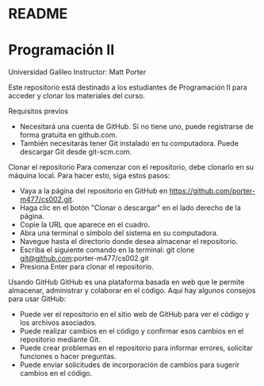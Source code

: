# README
# Programación II

Universidad Galileo
Instructor: Matt Porter

Este repositorio está destinado a los estudiantes de Programación II para acceder y clonar los materiales del curso.

Requisitos previos
- Necesitará una cuenta de GitHub. Si no tiene uno, puede registrarse de forma gratuita en github.com.
- También necesitarás tener Git instalado en tu computadora. Puede descargar Git desde git-scm.com.

Clonar el repositorio
Para comenzar con el repositorio, debe clonarlo en su máquina local. Para hacer esto, siga estos pasos:

- Vaya a la página del repositorio en GitHub en https://github.com/porter-m477/cs002.git.
- Haga clic en el botón "Clonar o descargar" en el lado derecho de la página.
- Copie la URL que aparece en el cuadro.
- Abra una terminal o símbolo del sistema en su computadora.
- Navegue hasta el directorio donde desea almacenar el repositorio.
- Escriba el siguiente comando en la terminal: git clone git@github.com:porter-m477/cs002.git
- Presiona Enter para clonar el repositorio.

Usando GitHub
GitHub es una plataforma basada en web que le permite almacenar, administrar y colaborar en el código. Aquí hay algunos consejos para usar GitHub:

- Puede ver el repositorio en el sitio web de GitHub para ver el código y los archivos asociados.
- Puede realizar cambios en el código y confirmar esos cambios en el repositorio mediante Git.
- Puede crear problemas en el repositorio para informar errores, solicitar funciones o hacer preguntas.
- Puede enviar solicitudes de incorporación de cambios para sugerir cambios en el código.
